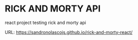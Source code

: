 # RICK AND MORTY API 

react project testing rick and morty api

URL:
https://sandronolascojs.github.io/rick-and-morty-react/

